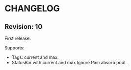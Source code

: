 # CHANGELOG

## Revision: 10
First release.

Supports:

* Tags: current and max.
* StatusBar with current and max Ignore Pain absorb pool.

